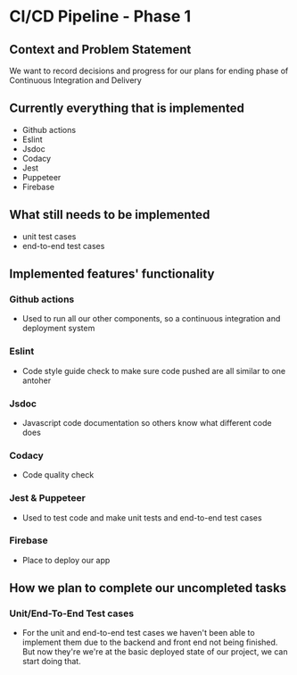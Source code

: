 # CI/CD Pipeline - Phase 1

## Context and Problem Statement

We want to record decisions and progress for our plans for ending phase of Continuous Integration and Delivery

## Currently everything that is implemented

* Github actions
* Eslint
* Jsdoc
* Codacy
* Jest
* Puppeteer
* Firebase

## What still needs to be implemented

* unit test cases
* end-to-end test cases

## Implemented features' functionality 

### Github actions

* Used to run all our other components, so a continuous integration and deployment system

### Eslint

* Code style guide check to make sure code pushed are all similar to one antoher

### Jsdoc

* Javascript code documentation so others know what different code does

### Codacy

* Code quality check

### Jest & Puppeteer

* Used to test code and make unit tests and end-to-end test cases

### Firebase

* Place to deploy our app

## How we plan to complete our uncompleted tasks

### Unit/End-To-End Test cases

* For the unit and end-to-end test cases we haven't been able to implement them due to the backend and front end not being finished. But now they're we're at the basic deployed state of our project, we can start doing that.
